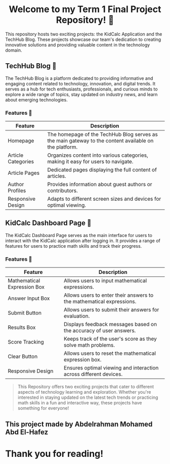 # <div align="center">Welcome to my Term 1 Final Project Repository! 🚀</div>

This repository hosts two exciting projects: the KidCalc Application and the TechHub Blog. These projects showcase our team's dedication to creating innovative solutions and providing valuable content in the technology domain.

## TechHub Blog 📰

The TechHub Blog is a platform dedicated to providing informative and engaging content related to technology, innovation, and digital trends. It serves as a hub for tech enthusiasts, professionals, and curious minds to explore a wide range of topics, stay updated on industry news, and learn about emerging technologies.

### Features 🌟

| Feature                 | Description                                                                                              |
|-------------------------|----------------------------------------------------------------------------------------------------------|
| Homepage                | The homepage of the TechHub Blog serves as the main gateway to the content available on the platform.    |
| Article Categories      | Organizes content into various categories, making it easy for users to navigate.                         |
| Article Pages           | Dedicated pages displaying the full content of articles.                                                  |
| Author Profiles         | Provides information about guest authors or contributors.                                                   |
| Responsive Design       | Adapts to different screen sizes and devices for optimal viewing.                                          |

## KidCalc Dashboard Page 🧮

The KidCalc Dashboard Page serves as the main interface for users to interact with the KidCalc application after logging in. It provides a range of features for users to practice math skills and track their progress.

### Features 🌟

| Feature                 | Description                                                                                             |
|-------------------------|---------------------------------------------------------------------------------------------------------|
| Mathematical Expression Box | Allows users to input mathematical expressions.                                                        |
| Answer Input Box        | Allows users to enter their answers to the mathematical expressions.                                    |
| Submit Button           | Allows users to submit their answers for evaluation.                                                     |
| Results Box             | Displays feedback messages based on the accuracy of user answers.                                        |
| Score Tracking          | Keeps track of the user's score as they solve math problems.                                             |
| Clear Button            | Allows users to reset the mathematical expression box.                                                   |
| Responsive Design       | Ensures optimal viewing and interaction across different devices.                                        |

> This Repository offers two exciting projects that cater to different aspects of technology learning and exploration. Whether you're interested in staying updated on the latest tech trends or practicing math skills in a fun and interactive way, these projects have something for everyone!
## This project made by Abdelrahman Mohamed Abd El-Hafez
# Thank you for reading!
